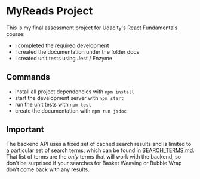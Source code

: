 # MyReads Project

This is my final assessment project for Udacity's React Fundamentals course:
- I completed the required development
- I created the documentation under the folder docs
- I created unit tests using Jest / Enzyme

## Commands

* install all project dependencies with `npm install`
* start the development server with `npm start`
* run the unit tests with `npm test`
* create the documentation with `npm run jsdoc`

## Important
The backend API uses a fixed set of cached search results and is limited to a particular set of search terms, which can be found in [SEARCH_TERMS.md](SEARCH_TERMS.md). That list of terms are the _only_ terms that will work with the backend, so don't be surprised if your searches for Basket Weaving or Bubble Wrap don't come back with any results.
